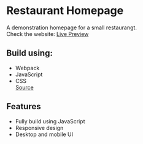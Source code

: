 # Restaurant Homepage
A demonstration homepage for a small restaurangt.\
Check the website: [Live Preview](https://mohamedmaaiz.github.io/restaurant-page/)

## Build using: 
- Webpack
- JavaScript
- CSS\
[Source](https://www.theodinproject.com/paths/full-stack-javascript/courses/javascript/lessons/restaurant-page)

## Features
- Fully build using JavaScript
- Responsive design
- Desktop and mobile UI
